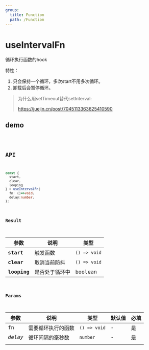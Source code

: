 ```yaml
---
group:
  title: Function
  path: /Function
---
```


# useIntervalFn

循环执行函数的hook

特性：

1. 只会保持一个循环，多次start不用多次循环。
2. 卸载后会暂停循环。

> 为什么用setTimeout替代setInterval:
>
> https://juejin.cn/post/7045113363625410590

## demo

<code src="./Demo/test.tsx"/>

## API

```typescript
const {
  start,
  clear,
  looping
} = useIntervalFn(
  fn: ()=>void,
  delay:number,
);
```

### Result

| **参数**    | **说明**       | **类型**     |
| ----------- | -------------- | ------------ |
| **start**   | 触发函数       | `() => void` |
| **clear**   | 取消当前防抖   | `() => void` |
| **looping** | 是否处于循环中 | boolean      |

### Params

| **参数** | **说明**           | **类型**     | **默认值** | 必填 |
| -------- | ------------------ | ------------ | ---------- | ---- |
| fn       | 需要循环执行的函数 | `() => void` | -          | 是   |
| _delay_  | 循环间隔的毫秒数   | `number`     | -          | 是   |
|          |                    |              |            |      |
